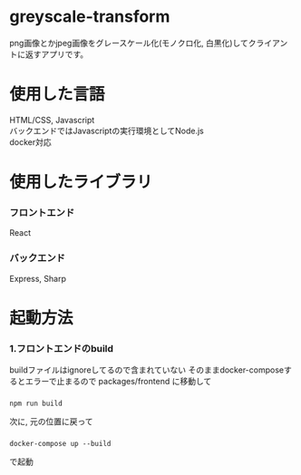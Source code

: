 # greyscale-transform
png画像とかjpeg画像をグレースケール化(モノクロ化, 白黒化)してクライアントに返すアプリです。

# 使用した言語
HTML/CSS, Javascript  
バックエンドではJavascriptの実行環境としてNode.js  
docker対応


# 使用したライブラリ
  ### フロントエンド
  React
  ### バックエンド
  Express, Sharp
# 起動方法
  ### 1.フロントエンドのbuild
  buildファイルはignoreしてるので含まれていない
  そのままdocker-composeするとエラーで止まるので packages/frontend に移動して
  ###
    npm run build
  次に, 元の位置に戻って
  ###
    docker-compose up --build
  で起動
